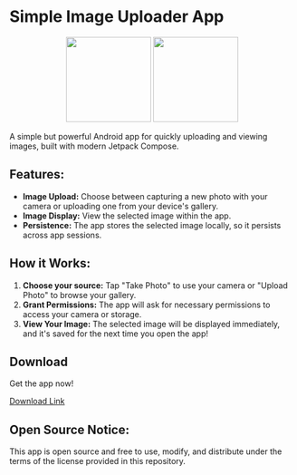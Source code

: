 # Simple Image Uploader App

<div align="center">
  <img src="assets/Screenshot_20240806_104638.png" width="150">
  <img src="assets/Screenshot_20240806_104611.png" width="150">
</div>

A simple but powerful Android app for quickly uploading and viewing images, built with modern Jetpack Compose.

## Features:

* **Image Upload:** Choose between capturing a new photo with your camera or uploading one from your device's gallery.
* **Image Display:** View the selected image within the app. 
* **Persistence:** The app stores the selected image locally, so it persists across app sessions.

## How it Works:

1. **Choose your source:** Tap "Take Photo" to use your camera or "Upload Photo" to browse your gallery.
2. **Grant Permissions:** The app will ask for necessary permissions to access your camera or storage.
3. **View Your Image:** The selected image will be displayed immediately, and it's saved for the next time you open the app!

## Download

Get the app now!

[Download Link](https://github.com/DaliGabriel/CredentialApp/raw/master/Credential.apk) 

## Open Source Notice:

This app is open source and free to use, modify, and distribute under the terms of the license provided in this repository. 
